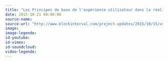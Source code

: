 ```yaml
---
title: "Les Principes de base de l'expérience utilisateur dans la réalité virtuelle"
date: 2015-10-21 00:00:00
source-name:
source-url: "http://www.blockinterval.com/project-updates/2015/10/15/user-experience-in-virtual-reality/?ref=MagazineDuWebdesign"
image:
image-legende:
id-youtube:
id-vimeo:
id-soundcloud:
video-legende:
---
```

